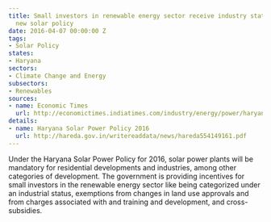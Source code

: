 ```yaml
---
title: Small investors in renewable energy sector receive industry status in Haryana's
  new solar policy
date: 2016-04-07 00:00:00 Z
tags:
- Solar Policy
states:
- Haryana
sectors:
- Climate Change and Energy
subsectors:
- Renewables
sources:
- name: Economic Times
  url: http://economictimes.indiatimes.com/industry/energy/power/haryana-makes-solar-plants-mandatory-for-housing-societies-industry/articleshow/51672675.cms
details:
- name: Haryana Solar Power Policy 2016
  url: http://hareda.gov.in/writereaddata/news/hareda554149161.pdf
---
```


Under the Haryana Solar Power Policy for 2016, solar power plants will be mandatory for residential developments and industries, among other categories of development. The government is providing incentives for small investors in the renewable energy sector like being categorized under an industrial status, exemptions from changes in land use approvals and from charges associated with and training and development, and cross-subsidies.

